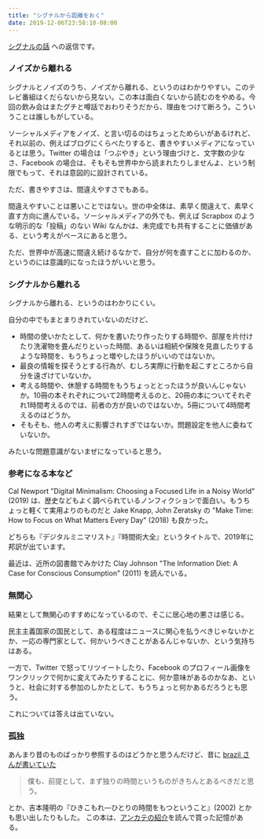 ```yaml
---
title: "シグナルから距離をおく"
date: 2019-12-06T23:58:10-08:00
---
```


[シグナルの話](https://scrapbox.io/taizooo/シグナルの話) への返信です。

### ノイズから離れる

シグナルとノイズのうち、ノイズから離れる、というのはわかりやすい。このテレビ番組はくだらないから見ない。この本は面白くないから読むのをやめる。今回の飲み会はまたグチと噂話でおわりそうだから、理由をつけて断ろう。こういうことは誰しもがしている。

ソーシャルメディアをノイズ、と言い切るのはちょっとためらいがあるけれど、それ以前の、例えばブログにくらべたりすると、書きやすいメディアになっているとは思う。Twitter の場合は「つぶやき」という理由づけと、文字数の少なさ、Facebook の場合は、そもそも世界中から読まれたりしませんよ、という制限でもって、それは意図的に設計されている。

ただ、書きやすさは、間違えやすさでもある。

間違えやすいことは悪いことではない。世の中全体は、素早く間違えて、素早く直す方向に進んでいる。ソーシャルメディアの外でも、例えば Scrapbox のような明示的な「投稿」のない Wiki なんかは、未完成でも共有することに価値がある、という考えがベースにあると思う。

ただ、世界中が高速に間違え続けるなかで、自分が何を直すことに加わるのか、というのには意識的になったほうがいいと思う。

### シグナルから離れる

シグナルから離れる、というのはわかりにくい。

自分の中でもまとまりきれていないのだけど、

* 時間の使いかたとして、何かを書いたり作ったりする時間や、部屋を片付けたり洗濯物を畳んだりといった時間、あるいは相続や保険を見直したりするような時間を、もうちょっと増やしたほうがいいのではないか。
* 最良の情報を探そうとする行為が、むしろ実際に行動を起こすところから自分を遠ざけていないか。
* 考える時間や、休憩する時間をもうちょっととったほうが良いんじゃないか。10冊の本それぞれについて2時間考えるのと、20冊の本についてそれぞれ1時間考えるのでは、前者の方が良いのではないか。5冊について4時間考えるのはどうか。
* そもそも、他人の考えに影響されすぎではないか。問題設定を他人に委ねていないか。

みたいな問題意識がないまぜになっていると思う。

### 参考になる本など

Cal Newport "Digital Minimalism: Choosing a Focused Life in a Noisy World" (2019) は、歴史などもよく調べられているノンフィクションで面白い。もうちょっと軽くて実用よりのものだと Jake Knapp, John Zeratsky の "Make Time: How to Focus on What Matters Every Day" (2018) も良かった。

どちらも『デジタルミニマリスト』『時間術大全』というタイトルで、2019年に邦訳が出ています。

最近は、近所の図書館でみかけた Clay Johnson "The Information Diet: A Case for Conscious Consumption" (2011) を読んでいる。

### 無関心

結果として無関心のすすめになっているので、そこに居心地の悪さは感じる。

民主主義国家の国民として、ある程度はニュースに関心を払うべきじゃないかとか、一応の専門家として、何かいうべきことがあるんじゃないか、という気持ちはある。

一方で、Twitter で怒ってリツイートしたり、Facebook のプロフィール画像をワンクリックで何かに変えてみたりすることに、何か意味があるのかなあ、というと、社会に対する参加のしかたとして、もうちょっと何かあるだろうとも思う。

これについては答えは出ていない。

### 孤独

あんまり昔のものばっかり参照するのはどうかと思うんだけど、昔に [brazil さんが書いていた](http://web.archive.org/web/20100511010342/http://to.tumblr.com/post/8716641)

> 僕も、前提として、まず独りの時間というものがきちんとあるべきだと思う。

とか、吉本隆明の『ひきこもれ―ひとりの時間をもつということ』(2002) とかも思い出したりもした。
この本は、[アンカテの紹介](https://essa.hatenablog.com/entry/20030222/p1)を読んで買った記憶がある。
